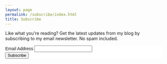 ```yaml
---
layout: page
permalink: /subscribe/index.html
title: Subscribe
---
```


Like what you're reading? Get the latest updates from my blog by subscribing to my email newsletter. No spam included.

<!-- Begin MailChimp Signup Form -->
<link href="//cdn-images.mailchimp.com/embedcode/classic-081711.css" rel="stylesheet" type="text/css">
<style type="text/css">
    #mc_embed_signup{background:#fff; clear:left; font:14px Helvetica,Arial,sans-serif; }
    /* Add your own MailChimp form style overrides in your site stylesheet or in this style block.
       We recommend moving this block and the preceding CSS link to the HEAD of your HTML file. */
</style>
<div id="mc_embed_signup">
<form action="http://github.us7.list-manage.com/subscribe/post?u=ef9ce4236ac72154d7196f2ef&amp;id=3a44856505" method="post" id="mc-embedded-subscribe-form" name="mc-embedded-subscribe-form" class="validate" target="_blank" novalidate>
    
<div class="mc-field-group">
    <label for="mce-EMAIL">Email Address </label>
    <input type="email" value="" name="EMAIL" class="required email" id="mce-EMAIL">
</div>
<div id="mce-responses" class="clear">
        <div class="response" id="mce-error-response" style="display:none"></div>
        <div class="response" id="mce-success-response" style="display:none"></div>
    </div>    <!-- real people should not fill this in and expect good things - do not remove this or risk form bot signups-->
    <div style="position: absolute; left: -5000px;"><input type="text" name="b_ef9ce4236ac72154d7196f2ef_3a44856505" value=""></div>
    <div class="clear"><input type="submit" value="Subscribe" name="subscribe" id="mc-embedded-subscribe" class="button"></div>
</form>
</div>

<!--End mc_embed_signup-->